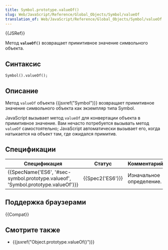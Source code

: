 ```yaml
---
title: Symbol.prototype.valueOf()
slug: Web/JavaScript/Reference/Global_Objects/Symbol/valueOf
translation_of: Web/JavaScript/Reference/Global_Objects/Symbol/valueOf
---
```


{{JSRef}}

Метод **`valueOf()`** возвращает примитивное значение символьного объекта.

## Синтаксис

```
Symbol().valueOf();
```

## Описание

Метод `valueOf` объекта {{jsxref("Symbol")}} возвращает примитивное значение символьного объекта как экземпляр типа Symbol.

JavaScript вызывает метод `valueOf` для конвертации объекта в примитивное значение. Вам нечасто потребуется вызывать метод `valueOf` самостоятельно; JavaScript автоматически вызывает его, когда натыкается на объект там, где ожидался примитив.

## Спецификации

| Спецификация                                                                     | Статус           | Комментарий              |
| -------------------------------------------------------------------------------- | ---------------- | ------------------------ |
| {{SpecName('ES6', '#sec-symbol.prototype.valueof', 'Symbol.prototype.valueOf')}} | {{Spec2('ES6')}} | Изначальное определение. |

## Поддержка браузерами

{{Compat}}

## Смотрите также

- {{jsxref("Object.prototype.valueOf()")}}
